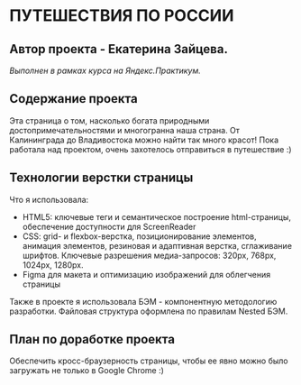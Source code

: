 # ПУТЕШЕСТВИЯ ПО РОССИИ
## Автор проекта - Екатерина Зайцева.
*Выполнен в рамках курса на Яндекс.Практикум.*

## Содержание проекта
Эта страница о том, насколько богата природными достопримечательностями и многогранна наша страна.
От Калининграда до Владивостока можно найти так много красот! Пока работала над проектом, очень захотелось отправиться в путешествие :)

## Технологии верстки страницы
Что я использовала:
* HTML5: ключевые теги и семантическое построение html-страницы, обеспечение доступности для ScreenReader
* CSS: grid- и flexbox-верстка, позиционирование элементов, анимация элементов, резиновая и адаптивная верстка, сглаживание шрифтов. Ключевые разрешения медиа-запросов: 320px, 768px, 1024px, 1280px.
* Figma для макета и оптимизацию изображений для облегчения страницы

Также в проекте я использовала БЭМ - компонентную методологию разработки. Файловая структура оформлена по правилам Nested БЭМ.

## План по доработке проекта
Обеспечить кросс-браузерность страницы, чтобы ее явно можно было загружать не только в Google Chrome :)
